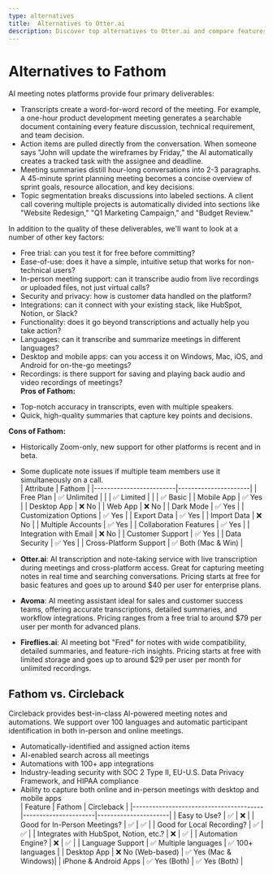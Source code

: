 ```yaml
---
type: alternatives
title:  Alternatives to Otter.ai  
description: Discover top alternatives to Otter.ai and compare features with Circleback. Make an informed choice for your transcription needs.
---
```


# Alternatives to Fathom    
AI meeting notes platforms provide four primary deliverables:  
  
* Transcripts create a word-for-word record of the meeting. For example, a one-hour product development meeting generates a searchable document containing every feature discussion, technical requirement, and team decision.  
* Action items are pulled directly from the conversation. When someone says "John will update the wireframes by Friday," the AI automatically creates a tracked task with the assignee and deadline.  
* Meeting summaries distill hour-long conversations into 2-3 paragraphs. A 45-minute sprint planning meeting becomes a concise overview of sprint goals, resource allocation, and key decisions.  
* Topic segmentation breaks discussions into labeled sections. A client call covering multiple projects is automatically divided into sections like "Website Redesign," "Q1 Marketing Campaign," and "Budget Review."  
  
In addition to the quality of these deliverables, we'll want to look at a number of other key factors:  
  
* Free trial: can you test it for free before committing?  
* Ease-of-use: does it have a simple, intuitive setup that works for non-technical users?  
* In-person meeting support: can it transcribe audio from live recordings or uploaded files, not just virtual calls?  
* Security and privacy: how is customer data handled on the platform?  
* Integrations: can it connect with your existing stack, like HubSpot, Notion, or Slack?  
* Functionality: does it go beyond transcriptions and actually help you take action?  
* Languages: can it transcribe and summarize meetings in different languages?  
* Desktop and mobile apps: can you access it on Windows, Mac, iOS, and Android for on-the-go meetings?  
* Recordings: is there support for saving and playing back audio and video recordings of meetings?    
**Pros of Fathom:**
- Top-notch accuracy in transcripts, even with multiple speakers.
- Quick, high-quality summaries that capture key points and decisions.

**Cons of Fathom:**
- Historically Zoom-only, new support for other platforms is recent and in beta.
- Some duplicate note issues if multiple team members use it simultaneously on a call.  
| Attribute               | Fathom               |
|-------------------------|----------------------|
| Free Plan               | ✅ Unlimited         |
|                        | ✅ Limited           |
|                        | ✅ Basic             |
| Mobile App              | ✅ Yes               |
| Desktop App             | ❌ No                |
| Web App                 | ❌ No                |
| Dark Mode               | ✅ Yes               |
| Customization Options   | ✅ Yes               |
| Export Data             | ✅ Yes               |
| Import Data             | ❌ No                |
| Multiple Accounts       | ✅ Yes               |
| Collaboration Features  | ✅ Yes               |
| Integration with Email  | ❌ No                |
| Customer Support        | ✅ Yes               |
| Data Security           | ✅ Yes               |
| Cross-Platform Support  | ✅ Both (Mac & Win)  |  
- **Otter.ai**: AI transcription and note-taking service with live transcription during meetings and cross-platform access. Great for capturing meeting notes in real time and searching conversations. Pricing starts at free for basic features and goes up to around $40 per user for enterprise plans.

- **Avoma**: AI meeting assistant ideal for sales and customer success teams, offering accurate transcriptions, detailed summaries, and workflow integrations. Pricing ranges from a free trial to around $79 per user per month for advanced plans.

- **Fireflies.ai**: AI meeting bot "Fred" for notes with wide compatibility, detailed summaries, and feature-rich insights. Pricing starts at free with limited storage and goes up to around $29 per user per month for unlimited recordings.  
## Fathom vs. Circleback  
Circleback provides best-in-class AI-powered meeting notes and automations. We support over 100 languages and automatic participant identification in both in-person and online meetings.  
  
* Automatically-identified and assigned action items  
* AI-enabled search across all meetings  
* Automations with 100+ app integrations  
* Industry-leading security with SOC 2 Type II, EU-U.S. Data Privacy Framework, and HIPAA compliance  
* Ability to capture both online and in-person meetings with desktop and mobile apps    
| Feature                                | Fathom               | Circleback           |
|----------------------------------------|----------------------|----------------------|
| Easy to Use?                           | ✅                    | ❌                    |
| Good for In-Person Meetings?           | ✅                    | ✅                    |
| Good for Local Recording?              | ✅                    | ✅                    |
| Integrates with HubSpot, Notion, etc.? | ❌                    | ✅                    |
| Automation Engine?                     | ❌                    | ✅                    |
| Language Support                       | ✅ Multiple languages | ✅ 100+ languages     |
| Desktop App                            | ❌ No (Web-based)     | ✅ Yes (Mac & Windows)|
| iPhone & Android Apps                  | ✅ Yes (Both)         | ✅ Yes (Both)         |